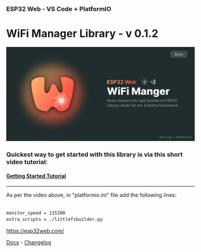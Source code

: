 ### ESP32 Web - VS Code + PlatformIO
# WiFi Manager Library - v 0.1.2

<img src="../github/Repository-Banner_VSCode+PlatformIO.png">

### Quickest way to get started with this library is via this short video tutorial:
#### [Getting Started Tutorial](https://youtu.be/lcbPMxtgacM)

---
As per the video above, in "platformio.ini" file add the following lines:

```bash

monitor_speed = 115200
extra_scripts = ./littlefsbuilder.py

```

https://esp32web.com/

[Docs](https://esp32web.com/docs) -
[Changelog](https://esp32web.com/changelog)
